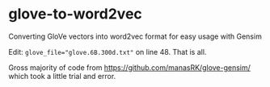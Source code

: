 # glove-to-word2vec
Converting GloVe vectors into word2vec format for easy usage with Gensim

Edit:
```glove_file="glove.6B.300d.txt"``` on line 48.  That is all.  

Gross majority of code from https://github.com/manasRK/glove-gensim/ which took a little trial and error.